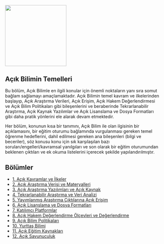 ## <img src="/Images/Icons/open_science.png" width="200" height="200" />
## Açık Bilimin Temelleri

Bu bölüm, Açık Bilimle en ilgili konular için önemli noktaların yanı sıra somut bağlam sağlamayı amaçlamaktadır. Açık Bilimin temel kavram ve ilkelerinden başlayıp, Açık Araştırma Verileri, Açık Erişim, Açık Hakem Değerlendirmesi ve Açık Bilim Politikaları gibi bileşenlerini ve beraberinde Tekrarlanabilir Araştırma, Açık Kaynak Yazılımlar ve Açık Lisanslama ve Dosya Formatları gibi daha pratik yönlerini ele alarak devam etmektedir.

Her bölüm, konunun kısa bir tanımını, Açık Bilim ile olan ilgisinin bir açıklamasını, bir eğitim oturumu bağlamında vurgulanması gereken temel öğrenme hedeflerini, dahil edilmesi gereken ana bileşenleri \(bilgi ve beceriler\), söz konusu konu için sık karşılaşılan bazı soruları/engelleri/kavramsal yanılgıları ve son olarak bir eğitim oturumundan beklenen çıktıları ve ek okuma listelerini içerecek şekilde yapılandırılmıştır.

## Bölümler

* [1. Açık Kavramlar ve İlkeler](https://github.com/Open-Science-Training-Handbook/Open-Science-Training-Handbook_EN/blob/master/02OpenScienceBasics/01OpenConceptsAndPrinciples.md)
* [2. Açık Araştırma Verisi ve Materyalleri](https://github.com/Open-Science-Training-Handbook/Open-Science-Training-Handbook_EN/blob/master/02OpenScienceBasics/02OpenResearchDataAndMaterials.md)
* [3. Açık Araştırma Yazılımları ve Açık Kaynak](https://github.com/Open-Science-Training-Handbook/Open-Science-Training-Handbook_EN/blob/master/02OpenScienceBasics/03OpenResearchSoftwareAndOpenSource.md)
* [4. Tekrarlanabilir Araştırma ve Veri Analizi](https://github.com/Open-Science-Training-Handbook/Open-Science-Training-Handbook_EN/blob/master/02OpenScienceBasics/04ReproducibleResearchAndDataAnalysis.md)
* [5. Yayımlanmış Araştırma Çıktılarına Açık Erişim](https://github.com/Open-Science-Training-Handbook/Open-Science-Training-Handbook_EN/blob/master/02OpenScienceBasics/05OpenAccessToPublishedResearchResults.md)
* [6. Açık Lisanslama ve Dosya Formatları](https://github.com/Open-Science-Training-Handbook/Open-Science-Training-Handbook_EN/blob/master/02OpenScienceBasics/06OpenLicensingAndFileFormats.md)
* [7. Katılımcı Platformlar](https://github.com/Open-Science-Training-Handbook/Open-Science-Training-Handbook_EN/blob/master/02OpenScienceBasics/07CollaborativePlatforms.md)
* [8. Açık Hakem Değerlendirme Ölçevleri ve Değerlendirme](https://github.com/Open-Science-Training-Handbook/Open-Science-Training-Handbook_EN/blob/master/02OpenScienceBasics/08OpenPeerReviewMetricsAndEvaluation.md)
* [9. Açık Bilim Politikaları](https://github.com/Open-Science-Training-Handbook/Open-Science-Training-Handbook_EN/blob/master/02OpenScienceBasics/09OpenSciencePolicies.md)
* [10. Yurttaş Bilimi](https://github.com/Open-Science-Training-Handbook/Open-Science-Training-Handbook_EN/blob/master/02OpenScienceBasics/10CitizenScience.md)
* [11. Açık Eğitim Kaynakları](https://github.com/Open-Science-Training-Handbook/Open-Science-Training-Handbook_EN/blob/master/02OpenScienceBasics/11OpenEducationalResources.md)
* [12. Açık Savunuculuk](https://github.com/Open-Science-Training-Handbook/Open-Science-Training-Handbook_EN/blob/master/02OpenScienceBasics/12OpenAdvocacy.md)

